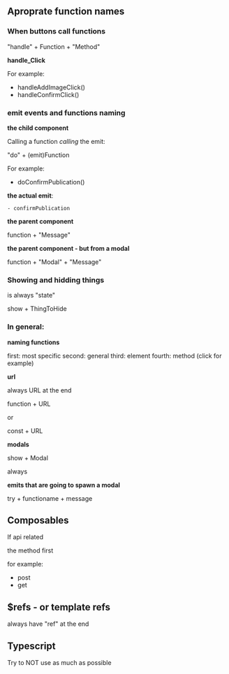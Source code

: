 
## Aproprate function names

### When buttons call functions

"handle" + Function + "Method"

**handle_Click**

For example:

- handleAddImageClick()
- handleConfirmClick() 

### emit events and functions naming

**the child component**

Calling a function *calling* the emit:

"do" + (emit)Function

For example:

- doConfirmPublication()
  
**the actual emit**:

    - confirmPublication

**the parent component**

function + "Message"

**the parent component - but from a modal**

function + "Modal" + "Message"

### Showing and hidding things

is always "state"

show + ThingToHide


### In general:

**naming functions**

first: most specific
second: general
third: element
fourth: method (click for example)

**url**

always URL at the end


function + URL

or

const + URL

**modals**

show + Modal

always

**emits that are going to spawn a modal**

try + functioname + message


## Composables

If api related

the method first

for example:

- post
- get


## $refs - or template refs

always have "ref" at the end

## Typescript

Try to NOT use <any> as much as possible